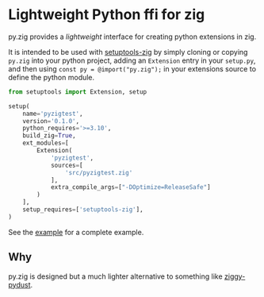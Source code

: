 # Lightweight Python ffi for zig

py.zig provides a _lightweight_ interface for creating python extensions in zig. 

It is intended to be used with [setuptools-zig](https://pypi.org/project/setuptools-zig/) by
simply cloning or copying `py.zig` into your python project, adding an `Extension` entry 
in your `setup.py`, and then using `const py = @import("py.zig");`  in your extensions 
source to define the python module. 



```py
from setuptools import Extension, setup

setup(
    name='pyzigtest',
    version='0.1.0',
    python_requires='>=3.10',
    build_zig=True,
    ext_modules=[
        Extension(
            'pyzigtest',
            sources=[
                'src/pyzigtest.zig'
            ],
            extra_compile_args=["-DOptimize=ReleaseSafe"]
        )
    ],
    setup_requires=['setuptools-zig'],
)
```



See the [example](example/) for a complete example.

## Why 

py.zig is designed but a much lighter alternative to something like [ziggy-pydust](https://github.com/spiraldb/ziggy-pydust).

